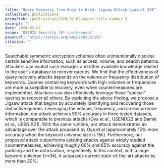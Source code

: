 ```yaml
---
title: "Query Recovery from Easy to Hard: Jigsaw Attack against SSE"
collection: publications
permalink: /publication/2024-02-02-paper-title-number-3
excerpt: ''
date: 2024-02-02
venue: 'USENIX Security (A* conference)'
paperurl: 'https://arxiv.org/abs/2403.01155'
citation: ''
---
```


Searchable symmetric encryption schemes often unintentionally disclose certain sensitive information, such as access, volume, and search patterns. Attackers can exploit such leakages and other available knowledge related to the user's database to recover queries. We find that the effectiveness of query recovery attacks depends on the volume or frequency distribution of keywords. Queries containing keywords with high volumes or frequencies are more susceptible to recovery, even when countermeasures are implemented. Attackers can also effectively leverage these "special" queries to recover all others.
By exploiting the above finding, we propose a Jigsaw attack that begins by accurately identifying and recovering those distinctive queries. Leveraging the volume, frequency, and co-occurrence information, our attack achieves 90\% accuracy in three tested datasets, which is comparable to previous attacks (Oya et al., USENIX22 and Damie et al., USENIX21). With the same runtime, our attack demonstrates an advantage over the attack proposed by Oya et al (approximately 15\% more accuracy when the keyword universe size is 15k). Furthermore, our proposed attack outperforms existing attacks against widely studied countermeasures, achieving roughly 60\% and 85\% accuracy against the padding and the obfuscation, respectively. In this context, with a large keyword universe (>=3k), it surpasses current state-of-the-art attacks by more than 20\%. 
